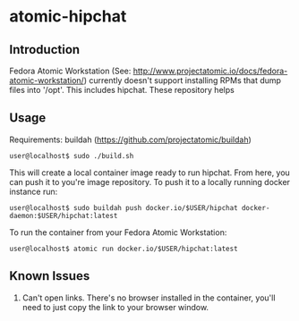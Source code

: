 atomic-hipchat
==============

Introduction
------------
Fedora Atomic Workstation (See: http://www.projectatomic.io/docs/fedora-atomic-workstation/) currently doesn't support installing RPMs that dump files into '/opt'. This includes hipchat. These repository helps  

    
Usage
-----
Requirements: buildah (https://github.com/projectatomic/buildah)

``` 
user@localhost$ sudo ./build.sh
```

This will create a local container image ready to run hipchat. From here, you can push it to you're image repository. To push it to a locally running docker instance run:
```
user@localhost$ sudo buildah push docker.io/$USER/hipchat docker-daemon:$USER/hipchat:latest
```

To run the container from your Fedora Atomic Workstation:
```
user@localhost$ atomic run docker.io/$USER/hipchat:latest
```

Known Issues
------------
1. Can't open links. There's no browser installed in the container, you'll need to just copy the link to your browser window.
